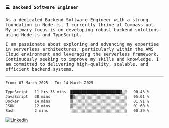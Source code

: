 
<samp>
  
#### 💻 Backend Software Engineer

As a dedicated Backend Software Engineer with a strong foundation in Node.js, I currently thrive at Compass.uol. My primary focus is on developing robust backend solutions using Node.js and TypeScript.

I am passionate about exploring and advancing my expertise in serverless architectures, particularly within the AWS Cloud environment and leveraging the serverless framework. Continuously seeking to improve my skills and knowledge, I am committed to delivering high-quality, scalable, and efficient backend systems.

---

<!--START_SECTION:waka-->

```txt
From: 07 March 2025 - To: 14 March 2025

TypeScript   11 hrs 33 mins  ██████████████████████▓░░   90.43 %
JavaScript   38 mins         █▒░░░░░░░░░░░░░░░░░░░░░░░   05.01 %
Docker       14 mins         ▒░░░░░░░░░░░░░░░░░░░░░░░░   01.91 %
JSON         12 mins         ▒░░░░░░░░░░░░░░░░░░░░░░░░   01.60 %
Bash         2 mins          ░░░░░░░░░░░░░░░░░░░░░░░░░   00.39 %
```

<!--END_SECTION:waka-->
  
</samp>

[![Linkedin](https://img.shields.io/badge/-Mateus%20Garcia-c080ff?style=flat-square&logo=Linkedin&logoColor=white&link=https://www.linkedin.com/in/mpgxc)](https://www.linkedin.com/in/mateusogarcia) 

